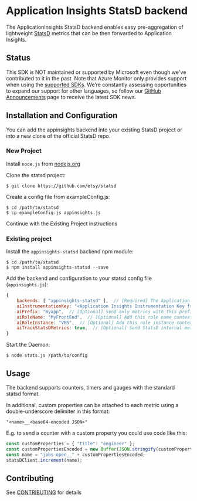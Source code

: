 # Application Insights StatsD backend


The ApplicationInsights StatsD backend enables easy pre-aggregation of lightweight [StatsD](https://github.com/etsy/statsd) metrics that can be then forwarded to Application Insights.

## Status
This SDK is NOT maintained or supported by Microsoft even though we've contributed to it in the past. Note that Azure Monitor only provides support when using the [supported SDKs](https://docs.microsoft.com/en-us/azure/azure-monitor/app/platforms#unsupported-community-sdks). We’re constantly assessing opportunities to expand our support for other languages, so follow our [GitHub Announcements](https://github.com/microsoft/ApplicationInsights-Announcements/issues) page to receive the latest SDK news.

## Installation and Configuration

You can add the appinsights backend into your existing StatsD project or into a new clone of the official StatsD repo.

### New Project

Install `node.js` from [nodejs.org](https://nodejs.org)

Clone the statsd project:

    $ git clone https://github.com/etsy/statsd
    
Create a config file from exampleConfig.js:

    $ cd /path/to/statsd
    $ cp exampleConfig.js appinsights.js
    
Continue with the Existing Project instructions 
    
### Existing project

Install the `appinsights-statsd` backend npm module:

    $ cd /path/to/statsd
    $ npm install appinsights-statsd --save

Add the backend and configuration to your statsd config file (`appinsights.js`):

```js
{
    backends: [ "appinsights-statsd" ],  // [Required] The Application Insighst StatsD backend
    aiInstrumentationKey: "<Application Insights Instrumentation Key from https://portal.azure.com>",  // [Required] Your instrumentation key
    aiPrefix: "myapp",  // [Optional] Send only metrics with this prefix
    aiRoleName: "MyFrontEnd",  // [Optional] Add this role name context tag to every metric
    aiRoleInstance: "VM5",  // [Optional] Add this role instance context tag to every metric
    aiTrackStatsDMetrics: true,  // [Optional] Send StatsD internal metrics to Application Insights
}
```

Start the Daemon:  

    $ node stats.js /path/to/config
    
## Usage

The backend supports counters, timers and gauges with the standard statsd format.

In additional, custom properties can be attached to each metric using a double-underscore delimiter in this format:

```
"<name>__<base64-encoded JSON>"
```

E.g. to send a counter with a custom property you could use code like this:

```js
const customProperties = { "title": "engineer" };
const customPropertiesEncoded = new Buffer(JSON.stringify(customProperties)).toString("base64");
const name = "jobs-open__" + customPropertiesEncoded;
statsDClient.increment(name);
```
   
## Contributing

See [CONTRIBUTING](CONTRIBUTING.md) for details
